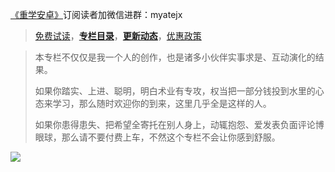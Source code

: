 [《重学安卓》](https://xiaozhuanlan.com/kunminx)订阅读者加微信进群：myatejx

> [免费试读](https://mp.weixin.qq.com/s/h2IvuIRWe0OLx3hgbTABYA)，**[专栏目录](https://kunminx.gitbook.io/relearn-android/category)**，**[更新动态](https://kunminx.gitbook.io/relearn-android/new_moments)**，[优惠政策](https://kunminx.gitbook.io/relearn-android/ban-quan-sheng-ming#you-hui-zheng-ce)

> 
> 本专栏不仅仅是我一个人的创作，也是诸多小伙伴实事求是、互动演化的结果。
>
> 如果你踏实、上进、聪明，明白术业有专攻，权当把一部分钱投到水里的心态来学习，那么随时欢迎你的到来，这里几乎全是这样的人。
>
> 如果你患得患失、把希望全寄托在别人身上，动辄抱怨、爱发表负面评论博眼球，那么请不要付费上车，不然这个专栏不会让你感到舒服。

![](https://i.loli.net/2021/08/28/NEAkD8erR1ba23M.png)

